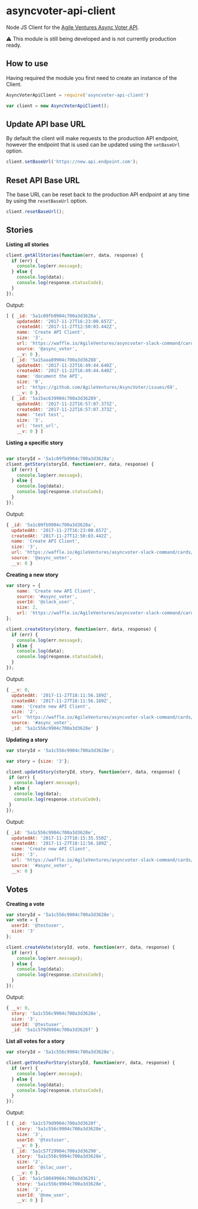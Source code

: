 # asyncvoter-api-client

Node JS Client for the [Agile Ventures Async Voter API](https://github.com/AgileVentures/asyncvoter-api).

:warning: This module is still being developed and is not currently production ready.

## How to use

Having required the module you first need to create an instance of the Client.

```javascript
AsyncVoterApiClient = require('asyncvoter-api-client')

var client = new AsyncVoterApiClient();
```

## Update API base URL
By default the client will make requests to the production API endpoint, however the endpoint that
is used can be updated using the `setBaseUrl` option.

```javascript
client.setBaseUrl('https://new.api.endpoint.com');
```

## Reset API Base URL
The base URL can be reset back to the production API endpoint at any time by using the `resetBaseUrl` option.

```javascript
client.resetBaseUrl();
```

## Stories

**Listing all stories**

```javascript
client.getAllStories(function(err, data, response) {
  if (err) {
    console.log(err.message);
  } else {
    console.log(data);
    console.log(response.statusCode);
  }
});
```

Output:

```javascript
[ { _id: '5a1c09fb9904c700a3d3628a',
    updatedAt: '2017-11-27T16:23:00.657Z',
    createdAt: '2017-11-27T12:50:03.442Z',
    name: 'Create API Client',
    size: '3',
    url: 'https://waffle.io/AgileVentures/asyncvoter-slack-command/cards/59de3d6e8bf7c300a73014bc',
    source: '@async_voter',
    __v: 0 },
  { _id: '5a15aaa89904c700a3d36288',
    updatedAt: '2017-11-22T16:49:44.640Z',
    createdAt: '2017-11-22T16:49:44.640Z',
    name: 'document the API',
    size: '0',
    url: 'https://github.com/AgileVentures/AsyncVoter/issues/69',
    __v: 0 },
  { _id: '5a15ac639904c700a3d36289',
    updatedAt: '2017-11-22T16:57:07.373Z',
    createdAt: '2017-11-22T16:57:07.373Z',
    name: 'test test',
    size: '3',
    url: 'test_url',
    __v: 0 } ]
```
**Listing a specific story**

```javascript

var storyId = '5a1c09fb9904c700a3d3628a';
client.getStory(storyId, function(err, data, response) {
  if (err) {
    console.log(err.message);
  } else {
    console.log(data);
    console.log(response.statusCode);
  }
});
```

Output:

```javascript
{ _id: '5a1c09fb9904c700a3d3628a',
  updatedAt: '2017-11-27T16:23:00.657Z',
  createdAt: '2017-11-27T12:50:03.442Z',
  name: 'Create API Client',
  size: '3',
  url: 'https://waffle.io/AgileVentures/asyncvoter-slack-command/cards/59de3d6e8bf7c300a73014bc',
  source: '@async_voter',
  __v: 0 }
```

**Creating a new story**

```javascript
var story = {
    name: 'Create new API Client', 
    source: '#async_voter', 
    userId: '@slack_user',
    size: 2, 
    url: 'https://waffle.io/AgileVentures/asyncvoter-slack-command/cards/59de3d6e8bf7c300a73014bc' 
};

client.createStory(story, function(err, data, response) {
  if (err) {
    console.log(err.message);
  } else {
    console.log(data);
    console.log(response.statusCode);
  }
});
```

Output:

```javascript
{ __v: 0,
  updatedAt: '2017-11-27T18:11:56.189Z',
  createdAt: '2017-11-27T18:11:56.189Z',
  name: 'Create new API Client',
  size: '2',
  url: 'https://waffle.io/AgileVentures/asyncvoter-slack-command/cards/59de3d6e8bf7c300a73014bc',
  source: '#async_voter',
  _id: '5a1c556c9904c700a3d3628e' }
  ```

 **Updating a story**

 ```javascript
var storyId = '5a1c556c9904c700a3d3628e';

var story = {size: '3'};

client.updateStory(storyId, story, function(err, data, response) {
  if (err) {
    console.log(err.message);
  } else {
    console.log(data);
    console.log(response.statusCode);
  }
});

  ```

Output:

```javascript
{ _id: '5a1c556c9904c700a3d3628e',
  updatedAt: '2017-11-27T18:15:35.550Z',
  createdAt: '2017-11-27T18:11:56.189Z',
  name: 'Create new API Client',
  size: '3',
  url: 'https://waffle.io/AgileVentures/asyncvoter-slack-command/cards/59de3d6e8bf7c300a73014bc',
  source: '#async_voter',
  __v: 0 }
```

## Votes

**Creating a vote**

```javascript
var storyId = '5a1c556c9904c700a3d3628e';
var vote = {
  userId: '@testuser',
  size: '3'
};

client.createVote(storyId, vote, function(err, data, response) {
  if (err) {
    console.log(err.message);
  } else {
    console.log(data);
    console.log(response.statusCode);
  }
});
```

Output:

```javascript
{ __v: 0,
  story: '5a1c556c9904c700a3d3628e',
  size: '3',
  userId: '@testuser',
  _id: '5a1c579d9904c700a3d3628f' }
```

**List all votes for a story**

```javascript
var storyId = '5a1c556c9904c700a3d3628e';

client.getVotesForStory(storyId, function(err, data, response) {
  if (err) {
    console.log(err.message);
  } else {
    console.log(data);
    console.log(response.statusCode);
  }
});
```

Output:

```javascript
[ { _id: '5a1c579d9904c700a3d3628f',
    story: '5a1c556c9904c700a3d3628e',
    size: '3',
    userId: '@testuser',
    __v: 0 },
  { _id: '5a1c57f29904c700a3d36290',
    story: '5a1c556c9904c700a3d3628e',
    size: '2',
    userId: '@slac_user',
    __v: 0 },
  { _id: '5a1c58049904c700a3d36291',
    story: '5a1c556c9904c700a3d3628e',
    size: '3',
    userId: '@new_user',
    __v: 0 } ]
```
